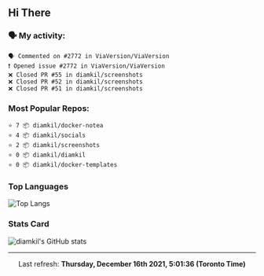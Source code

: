 ## Hi There

### 🗣 My activity:

```
🗣 Commented on #2772 in ViaVersion/ViaVersion
❗️ Opened issue #2772 in ViaVersion/ViaVersion
❌ Closed PR #55 in diamkil/screenshots
❌ Closed PR #52 in diamkil/screenshots
❌ Closed PR #51 in diamkil/screenshots
```

### Most Popular Repos:

```
⭐️ 7 📦 diamkil/docker-notea
⭐️ 4 📦 diamkil/socials
⭐️ 2 📦 diamkil/screenshots
⭐️ 0 📦 diamkil/diamkil
⭐️ 0 📦 diamkil/docker-templates
```

### Top Languages

![Top Langs](https://github-readme-stats.vercel.app/api/top-langs/?username=diamkil&layout=compact&langs_count=10)

### Stats Card

![diamkil's GitHub stats](https://github-readme-stats.vercel.app/api?username=diamkil&count_private=true&show_icons=true)

---

<p align="center">
  Last refresh: 
  <b>Thursday, December 16th 2021, 5:01:36 (Toronto Time)</b>
</p>

